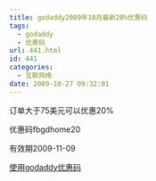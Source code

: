 ```yaml
---
title: godaddy2009年10月最新20%优惠码
tags:
  - godaddy
  - 优惠码
url: 441.html
id: 441
categories:
  - 互联网络
date: 2009-10-27 09:32:01
---
```


订单大于75美元可以优惠20%  

优惠码fbgdhome20  

有效期2009-11-09  

[使用godaddy优惠码](https://www.godaddy.com/gdshop/default.asp?isc=fbgdhome20)